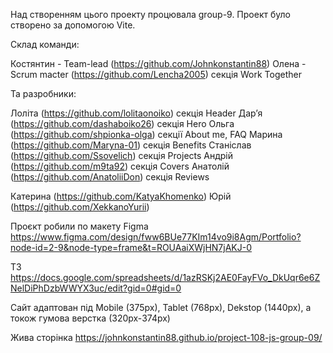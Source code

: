 Над створенням цього проекту процювала group-9. Проект було створено за допомогою Vite.

Склад команди:

Костянтин - Team-lead (https://github.com/Johnkonstantin88)
Олена - Scrum macter (https://github.com/Lencha2005) секція Work Together

Та разробники:

Лоліта (https://github.com/lolitaonoiko) секція Header
Дарʼя (https://github.com/dashaboiko26) секція Hero
Ольга (https://github.com/shpionka-olga) секції About me, FAQ
Марина (https://github.com/Maryna-01) секція Benefits
Станіслав (https://github.com/Ssovelich) секція Projects
Aндрій (https://github.com/m9ta92) секція Covers
Анатолій (https://github.com/AnatoliiDon) секція Reviews

Катерина (https://github.com/KatyaKhomenko)
Юрій (https://github.com/XekkanoYurii)


Проєкт робили по макету Figma https://www.figma.com/design/fww6BUe77KIm14vo9i8Agm/Portfolio?node-id=2-9&node-type=frame&t=ROUAaiXWjHN7jAKJ-0

ТЗ https://docs.google.com/spreadsheets/d/1azRSKj2AE0FayFVo_DkUqr6e6ZNelDiPhDzbWWYX3uc/edit?gid=0#gid=0

Сайт адаптован під Mobile (375px), Tablet (768px), Dekstop (1440px), а токож гумова верстка (320px-374px)

Жива сторінка https://johnkonstantin88.github.io/project-108-js-group-09/